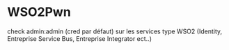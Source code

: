 # WSO2Pwn
check admin:admin (cred par défaut) sur les services type WSO2 (Identity, Entreprise Service Bus, Entreprise Integrator ect..)
